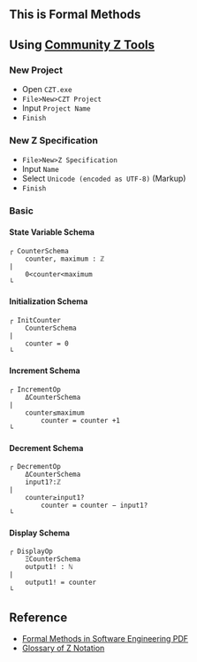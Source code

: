 ## This is Formal Methods

## Using [Community Z Tools](https://czt.sourceforge.net/)
### New Project
- Open `CZT.exe`
- `File>New>CZT Project`
- Input `Project Name`
- `Finish`

### New Z Specification
- `File>New>Z Specification`
- Input `Name`
- Select `Unicode (encoded as UTF-8)` (Markup)
- `Finish`

### Basic 
#### State Variable Schema
```
┌ CounterSchema
	counter, maximum : ℤ
|
	0<counter<maximum
└
```
#### Initialization Schema
```
┌ InitCounter
	CounterSchema
|
	counter = 0
└
```
#### Increment Schema
```
┌ IncrementOp
	ΔCounterSchema
|
	counter≤maximum
		counter = counter +1
└
```
#### Decrement Schema
```
┌ DecrementOp
	ΔCounterSchema
	input1?:ℤ
|
	counter≥input1?
		counter = counter − input1?
└
```
#### Display Schema
```
┌ DisplayOp
	ΞCounterSchema
	output1! : ℕ
|
	output1! = counter
└
```

## Reference
- [Formal Methods in Software Engineering PDF](https://ftms.edu.my/v2/wp-content/uploads/2019/02/StudyGuideSD3049.pdf)
- [Glossary of Z Notation](https://staff.washington.edu/jon/z/glossary.html)
